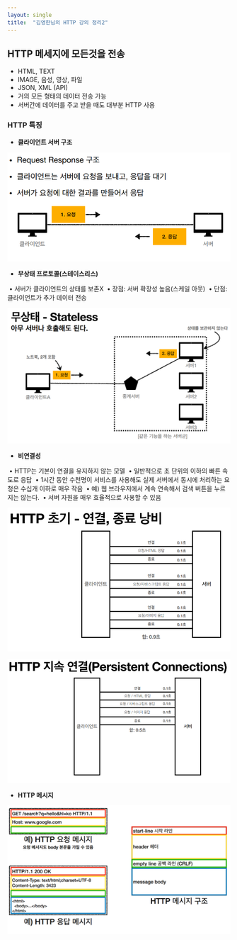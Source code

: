 ```yaml
---
layout: single
title:  "김영한님의 HTTP 강의 정리2"
---
```


## HTTP 메세지에 모든것을 전송

- HTML, TEXT
- IMAGE, 음성, 영상, 파일
- JSON, XML (API)
- 거의 모든 형태의 데이터 전송 가능
- 서버간에 데이터를 주고 받을 때도 대부분 HTTP 사용



### HTTP 특징

- **클라이언트 서버 구조**

![image-20220324002155706](../images/2022-03-24-HTTP2/image-20220324002155706.png)

- **무상태 프로토콜(스테이스리스)**

​	• 서버가 클라이언트의 상태를 보존X
​	• 장점: 서버 확장성 높음(스케일 아웃)
​	• 단점: 클라이언트가 추가 데이터 전송

![image-20220324002324923](../images/2022-03-24-HTTP2/image-20220324002324923.png)

- **비연결성**

​	• HTTP는 기본이 연결을 유지하지 않는 모델
​	• 일반적으로 초 단위의 이하의 빠른 속도로 응답
​	• 1시간 동안 수천명이 서비스를 사용해도 실제 서버에서 동시에 처리하는 요청은 수십개 이하로 매우 작음
​	• 예) 웹 브라우저에서 계속 연속해서 검색 버튼을 누르지는 않는다.
​	• 서버 자원을 매우 효율적으로 사용할 수 있음

![image-20220324002558928](../images/2022-03-24-HTTP2/image-20220324002558928.png)

![image-20220324002611681](../images/2022-03-24-HTTP2/image-20220324002611681.png)

- **HTTP 메시지**

![image-20220324002643035](../images/2022-03-24-HTTP2/image-20220324002643035.png)



